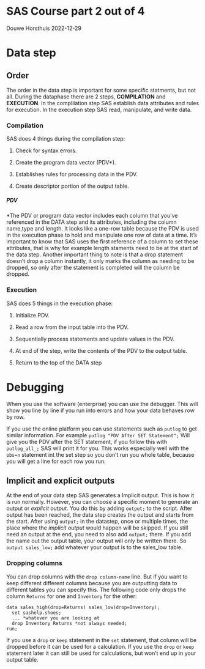 SAS Course part 2 out of 4
================
Douwe Horsthuis
2022-12-29

# Data step

## Order

The order in the data step is important for some specific statments, but
not all. During the dataphase there are 2 steps, **COMPILATION** and
**EXECUTION**. In the complilation step SAS establish data attributes
and rules for execution. In the execution step SAS read, manipulate, and
write data.

### Compilation

SAS does 4 things during the compilation step:

1.  Check for syntax errors.

2.  Create the program data vector (PDV\*).

3.  Establishes rules for processing data in the PDV.

4.  Create descriptor portion of the output table.

##### PDV

\*The PDV or program data vector includes each column that you’ve
referenced in the DATA step and its attributes, including the column
name,type and length. It looks like a one-row table because the PDV is
used in the execution phase to hold and manipulate one row of data at a
time. It’s important to know that SAS uses the first reference of a
column to set these attributes, that is why for example length staments
need to be at the start of the data step. Another important thing to
note is that a drop statement doesn’t drop a column instantly, it only
marks the column as needing to be dropped, so only after the statement
is completed will the column be dropped.

### Execution

SAS does 5 things in the execution phase:

1.  Initialize PDV.

2.  Read a row from the input table into the PDV.

3.  Sequentially process statements and update values in the PDV.

4.  At end of the step, write the contents of the PDV to the output
    table.

5.  Return to the top of the DATA step

# Debugging

When you use the software (enterprise) you can use the debugger. This
will show you line by line if you run into errors and how your data
behaves row by row.

If you use the online platform you can use statements such as `putlog`
to get similar information. For example
`putlog "PDV After SET Statement";` Will give you the PDV after the SET
statement, if you follow this with `putlog_all_;` SAS will print it for
you. This works especially well with the `obs=n` statement int the set
step so you don’t run you whole table, because you will get a line for
each row you run.

## Implicit and explicit outputs

At the end of your data step SAS generates a Implicit output. This is
how it is run normally. However, you can choose a specific moment to
generate an output or *explicit output.* You do this by adding `output;`
to the script. After output has been reached, the data step creates the
output and starts from the start. After using `output;` in the datastep,
once or multiple times, the place where the *implicit output* would
happen will be skipped. If you still need an output at the end, you need
to also add `output;` there. If you add the name out the output table,
your output will only be written there. So `output sales_low;` add
whatever your output is to the sales_low table.

### Dropping columns

You can drop columns with the `drop column-name` line. But if you want
to keep different different columns because you are outputting data to
different tables you can specify this. The following code only drops the
column `Returns` for one and `Inventory` for the other:

``` sas
data sales_high(drop=Returns) sales_low(drop=Inventory);  
  set sashelp.shoes;
  ... *whatever you are looking at  
  drop Inventory Returns *not always needed;  
run;
```

If you use a `drop` or `keep` statement in the `set` statement, that
column will be dropped before it can be used for a calculation. If you
use the `drop` or `keep` statement later it can still be used for
calculations, but won’t end up in your output table.
